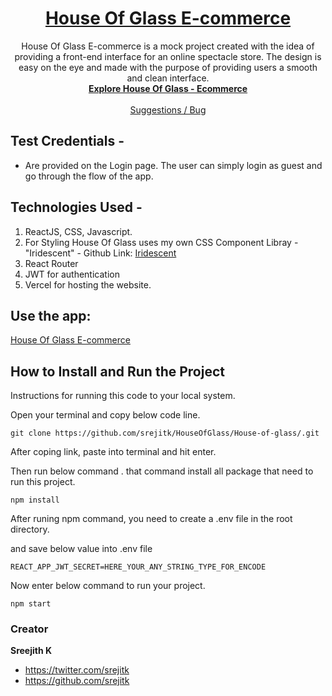 <h1 align="center">
  <a href="https://house-of-glass.vercel.app/">
   House Of Glass E-commerce
  </a>
</h1>

<p align="center">
    House Of Glass E-commerce is a mock project created with the idea of providing a front-end interface for an online spectacle store. The design is easy on the eye and made with the purpose of providing users a smooth and clean interface.
  <br>
  <a href="https://house-of-glass.vercel.app/"><strong>Explore House Of Glass - Ecommerce</strong></a>
  <br>
  <br>
  <a href="https://github.com/srejitk/HouseOfGlass/">Suggestions / Bug</a>
  </p>

## Test Credentials -

- Are provided on the Login page. The user can simply login as guest and go through the flow of the app.

## Technologies Used -

1. ReactJS, CSS, Javascript.
2. For Styling House Of Glass uses my own CSS Component Libray - "Iridescent" - Github Link: <a href="https://github.com/srejitk/Iridescent">Iridescent</a>
3. React Router
4. JWT for authentication
5. Vercel for hosting the website.

## Use the app:

<p><a href="https://house-of-glass.vercel.app/">
   House Of Glass E-commerce
  </a></p>

## How to Install and Run the Project

Instructions for running this code to your local system.

Open your terminal and copy below code line.

```
git clone https://github.com/srejitk/HouseOfGlass/House-of-glass/.git
```

After coping link, paste into terminal and hit enter.

Then run below command . that command install all package that need to run this project.

```
npm install
```

After runing npm command, you need to create a .env file in the root directory.

and save below value into .env file

```
REACT_APP_JWT_SECRET=HERE_YOUR_ANY_STRING_TYPE_FOR_ENCODE
```

Now enter below command to run your project.

```
npm start
```

### Creator

**Sreejith K**

- <https://twitter.com/srejitk>
- <https://github.com/srejitk>
